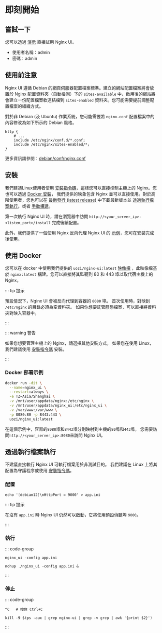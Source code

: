 # 即刻開始

## 嘗試一下

您可以透過 [演示](https://demo.nginxui.com) 直接試用 Nginx UI。

- 使用者名稱：admin
- 密碼：admin

## 使用前注意

Nginx UI 遵循 Debian 的網頁伺服器配置檔案標準。建立的網站配置檔案將會放置於 Nginx
配置資料夾（自動檢測）下的 `sites-available` 中，啟用後的網站將會建立一份配置檔案軟連結檔到 `sites-enabled`
資料夾。您可能需要提前調整配置檔案的組織方式。

對於非 Debian (及 Ubuntu) 作業系統，您可能需要將 `nginx.conf` 配置檔案中的內容修改為如下所示的 Debian 風格。

```nginx
http {
	# ...
	include /etc/nginx/conf.d/*.conf;
	include /etc/nginx/sites-enabled/*;
}
```

更多資訊請參閱：[debian/conf/nginx.conf](https://salsa.debian.org/nginx-team/nginx/-/blob/master/debian/conf/nginx.conf#L59-L60)

## 安裝

我們建議Linux使用者使用 [安裝指令碼](./install-script-linux)，這樣您可以直接控制主機上的 Nginx。您也可以透過 [Docker 安裝](#使用-docker)，
我們提供的映象包含 Nginx 並可以直接使用。對於高階使用者，您也可以在 [最新發行 (latest release)](https://github.com/0xJacky/nginx-ui/releases/latest)
中下載最新版本並 [透過執行檔案執行](#透過執行檔案執行)，或者 [手動構建](./build)。

第一次執行 Nginx UI 時，請在瀏覽器中訪問 `http://<your_server_ip>:<listen_port>/install` 完成後續配置。

此外，我們提供了一個使用 Nginx 反向代理 Nginx UI 的 [示例](./nginx-proxy-example)，您可在安裝完成後使用。


## 使用 Docker

您可以在 docker 中使用我們提供的 `uozi/nginx-ui:latest` [映像檔](https://hub.docker.com/r/uozi/nginx-ui)
，此映像檔基於 `nginx:latest` 構建。您可以直接將其監聽到 80 和 443 埠以取代宿主機上的 Nginx。

::: tip 提示

預設情況下，Nginx UI 會被反向代理到容器的 `8080` 埠。
首次使用時，對映到 `/etc/nginx` 的目錄必須為空資料夾。
如果你想要託管靜態檔案，可以直接將資料夾對映入容器中。

:::

::: warning 警告

如果您想要管理主機上的 Nginx，請選擇其他安裝方式。
如果您在使用 Linux，我們建議使用 [安裝指令碼](./install-script-linux) 安裝。

:::

### Docker 部署示例

```bash
docker run -dit \
  --name=nginx_ui \
  --restart=always \
  -e TZ=Asia/Shanghai \
  -v /mnt/user/appdata/nginx:/etc/nginx \
  -v /mnt/user/appdata/nginx_ui:/etc/nginx_ui \
  -v /var/www:/var/www \
  -p 8080:80 -p 8443:443 \
  uozi/nginx_ui:latest
```

在這個示例中，容器的`8080`埠和`8443`埠分別映射到主機的`80`埠和`443`埠。
您需要訪問`http://<your_server_ip>:8080`來訪問 Nginx UI。

## 透過執行檔案執行

不建議直接執行 Nginx UI 可執行檔案用於非測試目的。
我們建議在 Linux 上將其配置為守護程序或使用 [安裝指令碼](./install-script-linux)。

### 配置

```shell
echo '[debian12]\nHttpPort = 9000' > app.ini
```

::: tip 提示

在沒有 `app.ini` 時 Nginx UI 仍然可以啟動，它將使用預設偵聽埠 `9000`。

:::

### 執行

::: code-group

```shell [終端]
nginx_ui -config app.ini
```

```shell [背景]
nohup ./nginx_ui -config app.ini &
```

:::


### 停止

::: code-group

```shell [終端]
^C   # 按住 Ctrl+C
```

```shell [背景]
kill -9 $(ps -aux | grep nginx-ui | grep -v grep | awk '{print $2}')
```

:::
